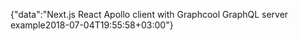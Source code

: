 {"data":"Next.js React Apollo client with Graphcool GraphQL server example2018-07-04T19:55:58+03:00"}
